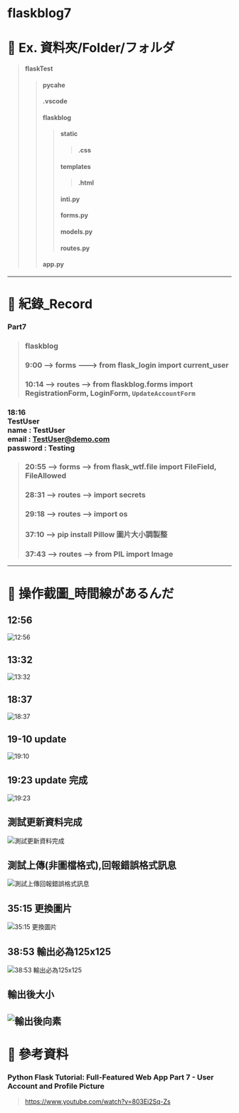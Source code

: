 # flaskblog7
# 🔹 Ex. 資料夾/Folder/フォルダ
> #### flaskTest
>> #### __pycahe__
>> #### .vscode
>> #### flaskblog
>>> #### static
>>>> #### .css
>>> #### templates
>>>> #### .html
>>> #### __inti__.py
>>> #### forms.py
>>> #### models.py
>>> #### routes.py
>> #### app.py
---
# 🔹 紀錄_Record
### Part7
> ### flaskblog
> ### 9:00 --> forms ---> from flask_login import current_user
> ### 10:14 --> routes --> from flaskblog.forms import RegistrationForm, LoginForm, `UpdateAccountForm`
### 18:16 <br> TestUser <br> name : TestUser <br> email : TestUser@demo.com <br> password : Testing
> ### 20:55 --> forms --> from flask_wtf.file import FileField, FileAllowed
> ### 28:31 --> routes --> import secrets
> ### 29:18 --> routes --> import os
> ### 37:10 --> pip install Pillow 圖片大小調製整
> ### 37:43 --> routes --> from PIL import Image
---
# 🔹 操作截圖_時間線があるんだ
## 12:56
![12:56](https://github.com/ChengHan16/Cs4high_4080E036/blob/master/%E4%BC%BA%E6%9C%8D%E7%B6%B2%E9%A0%81%E7%A8%8B%E5%BC%8F%E8%A8%AD%E8%A8%88%E3%80%8A109-2%E3%80%8B/file/image/flaskTest07/12-56.JPG)

## 13:32
![13:32](https://github.com/ChengHan16/Cs4high_4080E036/blob/master/%E4%BC%BA%E6%9C%8D%E7%B6%B2%E9%A0%81%E7%A8%8B%E5%BC%8F%E8%A8%AD%E8%A8%88%E3%80%8A109-2%E3%80%8B/file/image/flaskTest07/13-32.JPG)

## 18:37
![18:37](https://github.com/ChengHan16/Cs4high_4080E036/blob/master/%E4%BC%BA%E6%9C%8D%E7%B6%B2%E9%A0%81%E7%A8%8B%E5%BC%8F%E8%A8%AD%E8%A8%88%E3%80%8A109-2%E3%80%8B/file/image/flaskTest07/18-37.JPG)

## 19-10 update
![19:10](https://github.com/ChengHan16/Cs4high_4080E036/blob/master/%E4%BC%BA%E6%9C%8D%E7%B6%B2%E9%A0%81%E7%A8%8B%E5%BC%8F%E8%A8%AD%E8%A8%88%E3%80%8A109-2%E3%80%8B/file/image/flaskTest07/19-10%20update.JPG)

## 19:23 update 完成
![19:23](https://github.com/ChengHan16/Cs4high_4080E036/blob/master/%E4%BC%BA%E6%9C%8D%E7%B6%B2%E9%A0%81%E7%A8%8B%E5%BC%8F%E8%A8%AD%E8%A8%88%E3%80%8A109-2%E3%80%8B/file/image/flaskTest07/update%E5%AE%8C%E6%88%9019-23.JPG)

## 測試更新資料完成
![測試更新資料完成](https://github.com/ChengHan16/Cs4high_4080E036/blob/master/%E4%BC%BA%E6%9C%8D%E7%B6%B2%E9%A0%81%E7%A8%8B%E5%BC%8F%E8%A8%AD%E8%A8%88%E3%80%8A109-2%E3%80%8B/file/image/flaskTest07/%E6%B8%AC%E8%A9%A6%E5%AE%8C%E6%88%90.JPG)

## 測試上傳(非圖檔格式),回報錯誤格式訊息

![測試上傳回報錯誤格式訊息](https://github.com/ChengHan16/Cs4high_4080E036/blob/master/%E4%BC%BA%E6%9C%8D%E7%B6%B2%E9%A0%81%E7%A8%8B%E5%BC%8F%E8%A8%AD%E8%A8%88%E3%80%8A109-2%E3%80%8B/file/image/flaskTest07/%E6%B8%AC%E8%A9%A6%E4%B8%8A%E5%82%B3_%E9%9D%9E%E5%9C%96%E6%AA%94.JPG)


## 35:15 更換圖片
![35:15 更換圖片](https://github.com/ChengHan16/Cs4high_4080E036/blob/master/%E4%BC%BA%E6%9C%8D%E7%B6%B2%E9%A0%81%E7%A8%8B%E5%BC%8F%E8%A8%AD%E8%A8%88%E3%80%8A109-2%E3%80%8B/file/image/flaskTest07/%E6%9B%B4%E6%8F%9B%E5%9C%96%E7%89%8735-15.JPG)

## 38:53 輸出必為125x125
![38:53 輸出必為125x125](https://github.com/ChengHan16/Cs4high_4080E036/blob/master/%E4%BC%BA%E6%9C%8D%E7%B6%B2%E9%A0%81%E7%A8%8B%E5%BC%8F%E8%A8%AD%E8%A8%88%E3%80%8A109-2%E3%80%8B/file/image/flaskTest07/38-53%20%E8%BC%B8%E5%87%BA%E5%BF%85%E7%82%BA125x125.JPG)

## 輸出後大小
![輸出後向素](https://github.com/ChengHan16/Cs4high_4080E036/blob/master/%E4%BC%BA%E6%9C%8D%E7%B6%B2%E9%A0%81%E7%A8%8B%E5%BC%8F%E8%A8%AD%E8%A8%88%E3%80%8A109-2%E3%80%8B/file/image/flaskTest07/38-53%20%E8%BC%B8%E5%87%BA%E5%BF%85%E7%82%BA125x125(2).JPG)
---
# 🔹 參考資料
### Python Flask Tutorial: Full-Featured Web App Part 7 - User Account and Profile Picture
> https://www.youtube.com/watch?v=803Ei2Sq-Zs
